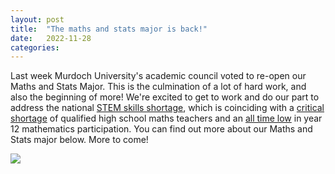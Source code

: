 ```yaml
---
layout: post
title:  "The maths and stats major is back!"
date:   2022-11-28
categories: 
---
```



Last week Murdoch University's academic council voted to re-open our Maths and Stats Major. <!--more--> This is the culmination of a lot of hard work, and also the beginning of more! 
We're excited to get to work and do our part to address the national  [STEM skills shortage](https://www.engineersaustralia.org.au/news-and-media/2022/07/media-release-new-report-shows-alarming-stem-skill-shortage-threatens-new), which is coinciding with a [critical shortage](https://theconversation.com/1-in-4-australian-year-8s-have-teachers-unqualified-in-maths-this-hits-disadvantaged-schools-even-harder-161100) of qualified high school maths teachers and an [all time low](https://amsi.org.au/2022/04/27/maths-crisis-year-12-maths-enrolments-reach-all-time-low/) in year 12 mathematics participation. You can find out more about our Maths and Stats major below. More to come!

<img src="{{ site.baseurl }}/img/major.jpeg">


